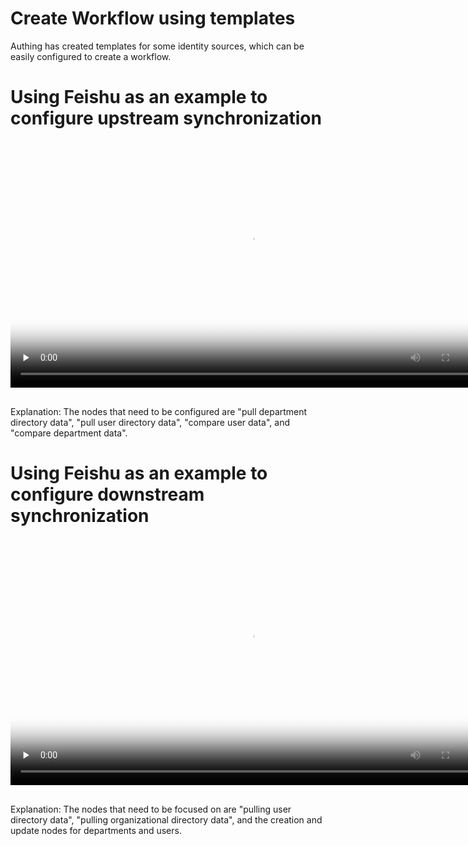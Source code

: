 # Create Workflow using templates

Authing has created templates for some identity sources, which can be easily configured to create a workflow.

# Using Feishu as an example to configure upstream synchronization

<p style="margin: 30px auto;">
  <video id="video" width="768px" controls="controls" preload="none" poster="../static/上游封面图.png">
    <source id="mp4" src="https://files.authing.co/videos/workflow-upstream-template-en.mp4" type="video/mp4">
  </video>
</p>

Explanation: The nodes that need to be configured are "pull department directory data", "pull user directory data", "compare user data", and "compare department data".

# Using Feishu as an example to configure downstream synchronization

<p style="margin: 30px auto;">
  <video id="video" width="768px" controls="controls" preload="none" poster="../static/下游封面图.png">
    <source id="mp4" src="https://files.authing.co/videos/workflow-downstream-template-en.mp4" type="video/mp4">
  </video>
</p>

Explanation: The nodes that need to be focused on are "pulling user directory data", "pulling organizational directory data", and the creation and update nodes for departments and users.
